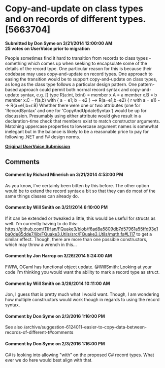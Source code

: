 # Copy-and-update on class types and on records of different types. [5663704] #

**Submitted by Don Syme on 3/21/2014 12:00:00 AM**  
**25 votes on UserVoice prior to migration**  

People sometimes find it hard to transition from records to class types - something which comes up when seeking to encapsulate some of the details of the record type.
One particular reason for this is because their codebase may uses copy-and-update on record types. One approach to easing the transition would be to support copy-and-update on class types, as long as the class type follows a particular design pattern.
One pattern-based approach could permit both normal record syntax and copy-and-update syntax, e.g.
[<RecordSyntax>]
type R(a:int, b:int) =
member x.A = a
member x.B = b
member x.C = f(a,b)
with
{ a = e1; b = e2 } --> R(a=e1,b=e2}
{ r with a = e1} --> R(a=e1,b=r.B)
Whether there were one or two attributes (one for 'RecordSyntax' and one for 'CopyAndUpdateSyntax') would be up for discussion. Presumably using either attribute would give result in a declaration-time check that members exist to match constructor arguments.
Matching uppercase properties to lowercase argument names is somewhat inelegant but in the balance is likely to be a reasonable price to pay for following .NET and F# design norms.



**[Original UserVoice Submission](https://fslang.uservoice.com/forums/245727-f-language/suggestions/5663704)**


## Comments ##


#### Comment by Richard Minerich on 3/21/2014 4:53:00 PM ####
As you know, I've certainly been bitten by this before. The other option would be to extend the record syntax a bit so that they can do most of the same things classes can already do.


#### Comment by Will Smith on 3/21/2014 6:10:00 PM ####
If it can be extended or tweaked a little, this would be useful for structs as well. I'm currently having to do this: https://github.com/TIHan/FQuake3/blob/f6ad8a5809db7d57961a55ffd93e1ba0de85dde7/lib/FQuake3.Utils/src/FQuake3.Utils/math.fs#L117 to get a similar effect. Though, there are more than one possible constructors, which may throw a wrench in this...


#### Comment by Jon Harrop on 3/26/2014 5:24:00 AM ####
FWIW, OCaml has functional object update.
@WillSmith: Looking at your code I'm thinking you would want the ability to mark a record type as struct.


#### Comment by Will Smith on 3/26/2014 10:11:00 AM ####
Jon,
I guess that is pretty much what I would want.
Though, I am wondering how multiple constructors would work though in regards to using the record syntax.


#### Comment by Don Syme on 2/3/2016 1:16:00 PM ####
See also /archive/suggestion-6124011-easier-to-copy-data-between-records-of-different-t#comments


#### Comment by Don Syme on 2/3/2016 1:16:00 PM ####
C# is looking into allowing "with" on the proposed C# record types. What ever we do here would best align with that.

